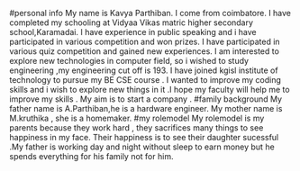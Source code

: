#personal info 
My name is  Kavya Parthiban.
I come from coimbatore.
I have completed my schooling at Vidyaa Vikas matric higher secondary school,Karamadai.
I have experience in public speaking and i have participated in various competition and won prizes.
I have participated in various quiz competition and gained new experiences. 
I am interested to explore new technologies in computer field, so i wished to study engineering ,my engineering cut off is 193.
I have joined kgisl institute of technology to pursue my BE CSE course .
I wanted to improve my coding skills and i wish to explore new things in it .I hope my faculty will help me to improve my skills .
My aim is to start a company .
#family background 
My father name is A.Parthiban,he is a hardware engineer. 
My mother name is M.kruthika , she is a homemaker.
#my rolemodel
My rolemodel is my parents because they work hard , they sacrifices many things to see happiness in my face.
Their happiness is to see their daughter sucessful .My father is working day and night without sleep to earn money but he spends everything for his family not for him.
